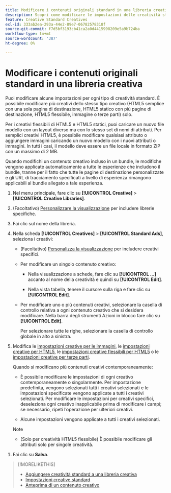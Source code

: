```yaml
---
title: Modificare i contenuti originali standard in una libreria creativa
description: Scopri come modificare le impostazioni delle creatività standard (non dinamiche) in una libreria creativa.
feature: Creative Standard Creatives
exl-id: 333ab2ea-293a-44e2-89e7-06782578318f
source-git-commit: f7d5bf3193cb41ca2a0d4415998209e5a9b724ba
workflow-type: tm+mt
source-wordcount: '387'
ht-degree: 0%

---
```


# Modificare i contenuti originali standard in una libreria creativa

Puoi modificare alcune impostazioni per ogni tipo di creatività standard. È possibile modificare più creativi<!-- or creative variations --> dello stesso tipo creativo (HTML5 semplice con una sola pagina di destinazione, HTML5 statico con più pagine di destinazione, HTML5 flessibile, immagine o terze parti<!-- , or dynamic -->) solo.

Per i creativi flessibili di HTML5 e HTML5 statici, puoi caricare un nuovo file modello con un layout diverso ma con lo stesso set di nomi di attributi. Per semplici creativi HTML5, è possibile modificare qualsiasi attributo o aggiungere immagini caricando un nuovo modello con i nuovi attributi o immagini. In tutti i casi, il modello deve essere un file locale in formato ZIP con un massimo di 2 MB.

Quando modifichi un contenuto creativo<!-- or creative variation --> incluso in un bundle, le modifiche vengono applicate automaticamente a tutte le esperienze che includono il bundle, tranne per il fatto che tutte le pagine di destinazione personalizzate e gli URL di tracciamento specificati a livello di esperienza rimangono applicabili al bundle allegato a tale esperienza.

1. Nel menu principale, fare clic su **[!UICONTROL Creative]** > **[!UICONTROL Creative Libraries]**.

1. (Facoltativo) [Personalizzare la visualizzazione](/help/creative/introduction/customize-data-views.md) per includere librerie specifiche.

1. Fai clic sul nome della libreria.

1. Nella scheda **[!UICONTROL Creatives]** > **[!UICONTROL Standard Ads]**, seleziona i creativi:

   * (Facoltativo) [Personalizza la visualizzazione](/help/creative/introduction/customize-data-views.md) per includere creativi specifici.

   * Per modificare un singolo contenuto creativo:

      * Nella visualizzazione a schede, fare clic su **[!UICONTROL ...]** accanto al nome della creatività e quindi su **[!UICONTROL Edit]**.

      * Nella vista tabella, tenere il cursore sulla riga e fare clic su **[!UICONTROL Edit]**.

   * Per modificare uno o più contenuti creativi, selezionare la casella di controllo relativa a ogni contenuto creativo che si desidera modificare. Nella barra degli strumenti Azioni in blocco fare clic su **[!UICONTROL Edit]**.

     Per selezionare tutte le righe, selezionare la casella di controllo globale in alto a sinistra.

1. Modifica le [impostazioni creative per le immagini](/help/creative/creative-libraries/creative-settings-standard.md#creative-settings-image), le [impostazioni creative per HTML5](/help/creative/creative-libraries/creative-settings-standard.md#creative-settings-html5), le [impostazioni creative flessibili per HTML5](/help/creative/creative-libraries/creative-settings-standard.md#creative-settings-flexible-html5) o le [impostazioni creative per terze parti](/help/creative/creative-libraries/creative-settings-standard.md#creative-settings-third-party). <!-- , or [dynamic creative settings](/help/creative/creative-libraries/creative-settings-dynamic.md) -->

   Quando si modificano più contenuti creativi contemporaneamente:

   * È possibile modificare le impostazioni di ogni creativo contemporaneamente o singolarmente. Per impostazione predefinita, vengono selezionati tutti i creativi selezionati e le impostazioni specificate vengono applicate a tutti i creativi selezionati. Per modificare le impostazioni per creativi specifici, deseleziona ogni creativo inapplicabile prima di modificare i campi; se necessario, ripeti l’operazione per ulteriori creativi.

   * Alcune impostazioni vengono applicate a tutti i creativi selezionati.

   >[!NOTE]
   >
   >* (Solo per creatività HTML5 flessibile) È possibile modificare gli attributi solo per singole creatività.<!-- May never be implemented: Also, when you update the template for a parent creative with child variations, the variations are updated with any changes to the template layout, but the attribute values for the variation aren't changed. -->

<!-- Not there as of 1/16/25. If we do add it, verify the applicable ad types:   
1. (Flexible HTML5 [or third-party should be possible, but not so] creatives; optional) Once you've made your changes, click ![]() to preview the new creative. 
-->

1. Fai clic su **Salva**.

<!-- Not there as of 1/16/25. If we do add it, add back in:
1. (Flexible HTML5 or third-party creatives; optional) Regenerate the thumbnail within the table view or cards view if the change isn't visible immediately.
-->

>[!MORELIKETHIS]
>
>* [Aggiungere creatività standard a una libreria creativa](creative-add-standard.md)
>* [Impostazioni creative standard](/help/creative/creative-libraries/creative-settings-standard.md)
>* [Anteprima di un contenuto creativo](/help/creative/creative-libraries/creative-preview.md)

